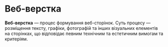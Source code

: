 # Веб-верстка

**Веб-верстка** — процес формування веб-сторінок. Суть процесу — розміщення тексту, графіки, фотографій та інших візуальних елементів на сторінках, що відповідає певним технічним та естетичним вимогам та критеріям.